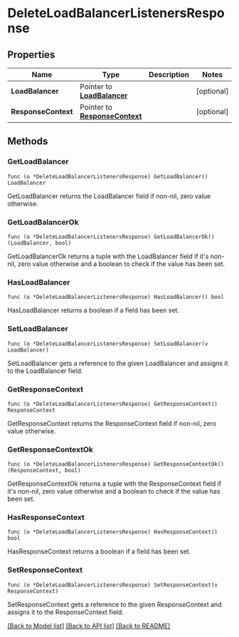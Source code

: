 # DeleteLoadBalancerListenersResponse

## Properties

Name | Type | Description | Notes
------------ | ------------- | ------------- | -------------
**LoadBalancer** | Pointer to [**LoadBalancer**](LoadBalancer.md) |  | [optional] 
**ResponseContext** | Pointer to [**ResponseContext**](ResponseContext.md) |  | [optional] 

## Methods

### GetLoadBalancer

`func (o *DeleteLoadBalancerListenersResponse) GetLoadBalancer() LoadBalancer`

GetLoadBalancer returns the LoadBalancer field if non-nil, zero value otherwise.

### GetLoadBalancerOk

`func (o *DeleteLoadBalancerListenersResponse) GetLoadBalancerOk() (LoadBalancer, bool)`

GetLoadBalancerOk returns a tuple with the LoadBalancer field if it's non-nil, zero value otherwise
and a boolean to check if the value has been set.

### HasLoadBalancer

`func (o *DeleteLoadBalancerListenersResponse) HasLoadBalancer() bool`

HasLoadBalancer returns a boolean if a field has been set.

### SetLoadBalancer

`func (o *DeleteLoadBalancerListenersResponse) SetLoadBalancer(v LoadBalancer)`

SetLoadBalancer gets a reference to the given LoadBalancer and assigns it to the LoadBalancer field.

### GetResponseContext

`func (o *DeleteLoadBalancerListenersResponse) GetResponseContext() ResponseContext`

GetResponseContext returns the ResponseContext field if non-nil, zero value otherwise.

### GetResponseContextOk

`func (o *DeleteLoadBalancerListenersResponse) GetResponseContextOk() (ResponseContext, bool)`

GetResponseContextOk returns a tuple with the ResponseContext field if it's non-nil, zero value otherwise
and a boolean to check if the value has been set.

### HasResponseContext

`func (o *DeleteLoadBalancerListenersResponse) HasResponseContext() bool`

HasResponseContext returns a boolean if a field has been set.

### SetResponseContext

`func (o *DeleteLoadBalancerListenersResponse) SetResponseContext(v ResponseContext)`

SetResponseContext gets a reference to the given ResponseContext and assigns it to the ResponseContext field.


[[Back to Model list]](../README.md#documentation-for-models) [[Back to API list]](../README.md#documentation-for-api-endpoints) [[Back to README]](../README.md)


